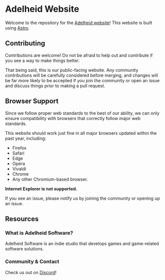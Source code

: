 # Adelheid Website
Welcome to the repository for the [Adelheid website](https://adelheid.org/)! This website is built using [Astro](https://astro.build/).

## Contributing

Contributions are welcome! Do not be afraid to help out and contribute if you see a way to make things better.

That being said, this is our public-facing website. Any community contributions will be carefully considered before merging, and changes will be far more likely to be accepted if you join the community or open an issue and discuss things prior to making a pull request.

## Browser Support

Since we follow proper web standards to the best of our ability, we can only ensure compatibility with browsers that correctly follow major web standards.

This website should work just fine in all major browsers updated within the past year, including:
* Firefox
* Safari
* Edge
* Opera
* Vivaldi
* Chrome
* Any other Chromium-based browser.

**Internet Explorer is not supported.**

If you see an issue, please notify us by joining the community or opening up an issue.

## Resources

### What is Adelheid Software?
Adelheid Software is an indie studio that develops games and game-related software solutions.

### Community & Contact

Check us out on [Discord](https://discord.gg/8uWduVrUUa)!
